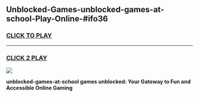 
## Unblocked-Games-unblocked-games-at-school-Play-Online-#ifo36
<h3>
<a href="https://premium.freeplayer.one?title=unblocked-games-at-school&ref=27F">CLICK TO PLAY</a></h3>
<hr>

<h3>
<a href="https://premium.freeplayer.one?title=unblocked-games-at-school&ref=27F">CLICK 2 PLAY</a>
  
</h3>

<a href="https://premium.freeplayer.one?title=unblocked-games-at-school&ref=27F"><img src="https://clearcache.store/games.png"></a>


**unblocked-games-at-school games unblocked: Your Gateway to Fun and Accessible Online Gaming**

